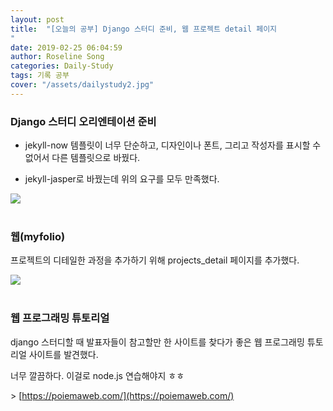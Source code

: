 ```yaml
---
layout: post
title:  "[오늘의 공부] Django 스터디 준비, 웹 프로젝트 detail 페이지 
"
date: 2019-02-25 06:04:59
author: Roseline Song
categories: Daily-Study
tags: 기록 공부
cover: "/assets/dailystudy2.jpg"
---
```


### Django 스터디 오리엔테이션 준비

- jekyll-now 템플릿이 너무 단순하고, 디자인이나 폰트, 그리고 작성자를 표시할 수 없어서 다른 템플릿으로 바꿨다.

- jekyll-jasper로 바꿨는데 위의 요구를 모두 만족했다.


<img src="https://postfiles.pstatic.net/MjAxOTAyMjZfMjM5/MDAxNTUxMTEwMzkyMTM2.oHxWs3hZZZSzonRaSF3C6WY-vRyXSHsK_OmkA7lpWaog.-o5WkaN7JN-EcYliwVHYSDVknKQ15SNcBhcnEaaycucg.PNG.guseod24/image.png?type=w966">

<br>
<br>

### 웹(myfolio)

프로젝트의 디테일한 과정을 추가하기 위해 projects_detail 페이지를 추가했다. 

<img src="https://postfiles.pstatic.net/MjAxOTAyMjZfMjM0/MDAxNTUxMTEwNjMwNDA0.gvv0vJ9XxvfnMu4JdNILZE5Tk9e70G6vGXjGZv1Eqegg.pG9sQDiGx4r01XyearxJcWa4MYPhU_jIH_d5EFZ2vQog.PNG.guseod24/image.png?type=w966">

<br>
<br>

### 웹 프로그래밍 튜토리얼 

django 스터디할 때 발표자들이 참고할만 한 사이트를 찾다가 좋은 웹 프로그래밍 튜토리얼 사이트를 발견했다.

너무 깔끔하다. 이걸로 node.js 연습해야지 ㅎㅎ

\> [https://poiemaweb.com/](https://poiemaweb.com/)

<br>
<br>